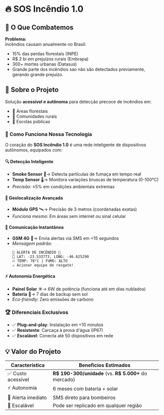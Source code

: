 # 🔥 SOS Incêndio 1.0

## 🚨 O Que Combatemos
**Problema:**  
Incêndios causam anualmente no Brasil:
- 15% das perdas florestais (INPE)
- R$ 2 bi em prejuízos rurais (Embrapa)
- 300+ mortes urbanas (Datasus)
- Grande parte dos incêndios sao não são detectados previamente, gerando grande prejuízo.

## 📌 Sobre o Projeto
Solução **acessível e autônoma** para detecção precoce de incêndios em:
- 🌳 Áreas florestais
- 🏡 Comunidades rurais
- 🏫 Escolas públicas


### 🌟 **Como Funciona Nossa Tecnologia**  

O coração do **SOS Incêndio 1.0** é uma rede inteligente de dispositivos autônomos, equipados com:  

#### 🔍 **Detecção Inteligente**  
- **Smoke Sensor** 🚬→ Detecta partículas de fumaça em tempo real  
- **Temp Sensor** 🌡️→ Monitora variações bruscas de temperatura (0-100°C)  
- *Precisão*: ±5% em condições ambientais extremas  

#### 📍 **Geolocalização Avançada**  
- **Módulo GPS** 🛰️→ Precisão de 3 metros (coordenadas exatas)  
- *Funciona mesmo*: Em áreas sem internet ou sinal celular  

#### 📶 **Comunicação Instantânea**  
- **GSM 4G** 📱→ Envia alertas via SMS em <15 segundos  
- *Mensagem padrão*:  
  ```plaintext
  🚨 ALERTA DE INCÊNDIO 🚨
  📍 LAT: -23.533773, LONG: -46.625290
  🔥 TEMP: 78°C | FUMO: ALTO
  ⚠️ Acionar equipe de resgate!
  ```

#### ⚡ **Autonomia Energética**  
- **Painel Solar** ☀️→ 6W de potência (funciona até em dias nublados)  
- **Bateria** 🔋→ 7 dias de backup sem sol  
- *Eco-friendly*: Zero emissões de carbono  

### 🏆 **Diferenciais Exclusivos**  
- ✅ **Plug-and-play**: Instalação em <10 minutos  
- ✅ **Resistente**: Carcaça à prova d'água (IP67)  
- ✅ **Escalável**: Conecta até 50 dispositivos em rede  

## 💡 Valor do Projeto
| Característica       | Beneficios Estimados                     |
|----------------------|----------------------------------------|
| ✅ Custo acessível   | **R$ 190-300/unidade** (vs. **R$ 5.000+** do mercado) |
| ⚡ Autonomia         | 6 meses com bateria + solar             |
| 📶 Alerta imediato   | SMS direto para bombeiros                |
| 🌱 Escalável        | Pode ser replicado em qualquer região  |
 
